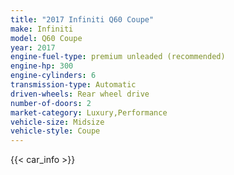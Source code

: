```yaml
---
title: "2017 Infiniti Q60 Coupe"
make: Infiniti
model: Q60 Coupe
year: 2017
engine-fuel-type: premium unleaded (recommended)
engine-hp: 300
engine-cylinders: 6
transmission-type: Automatic
driven-wheels: Rear wheel drive
number-of-doors: 2
market-category: Luxury,Performance
vehicle-size: Midsize
vehicle-style: Coupe
---
```


{{< car_info >}}
